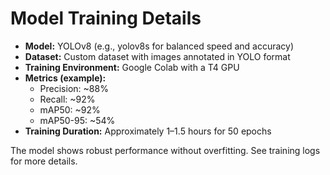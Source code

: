 # Model Training Details

- **Model:** YOLOv8 (e.g., yolov8s for balanced speed and accuracy)
- **Dataset:** Custom dataset with images annotated in YOLO format
- **Training Environment:** Google Colab with a T4 GPU
- **Metrics (example):**
  - Precision: ~88%
  - Recall: ~92%
  - mAP50: ~92%
  - mAP50-95: ~54%
- **Training Duration:** Approximately 1–1.5 hours for 50 epochs

The model shows robust performance without overfitting. See training logs for more details.

